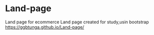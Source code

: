 # Land-page
Land page for ecommerce
Land page created for study,usin bootstrap https://ggbtunga.github.io/Land-page/
